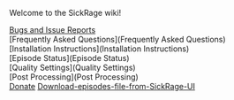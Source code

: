 Welcome to the SickRage wiki!

[Bugs and Issue Reports](http://github.com/sickragetv/sickrage-issues/issues)
<br>
[Frequently Asked Questions](Frequently Asked Questions)
<br>
[Installation Instructions](Installation Instructions)
<br>
[Episode Status](Episode Status)
<br>
[Quality Settings](Quality Settings)
<br>
[Post Processing](Post Processing)
<br>
[Donate](Donate)
[Download-episodes-file-from-SickRage-UI](Download-episodes-file-from-SickRage-UI)